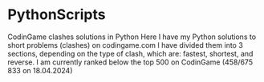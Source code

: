 # PythonScripts
CodinGame clashes solutions in Python
Here I have my Python solutions to short problems (clashes) on codingame.com
I have divided them into 3 sections, depending on the type of clash, which are: fastest, shortest, and reverse.
I am currently ranked below the top 500 on CodinGame (458/675 833 on 18.04.2024)
